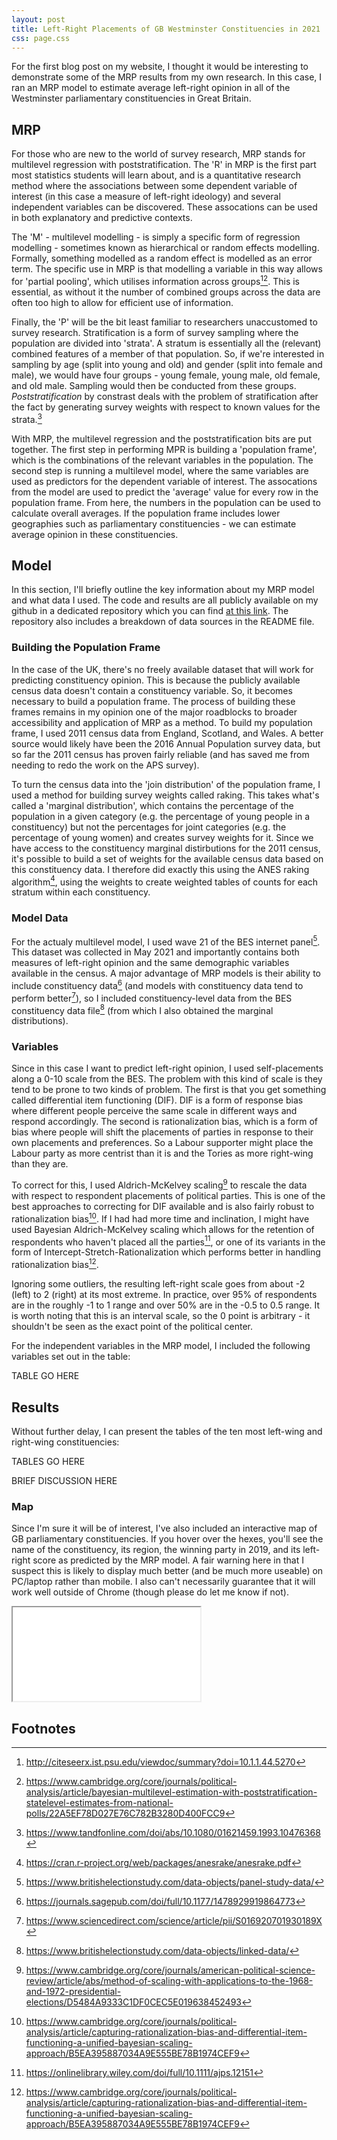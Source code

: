 ```yaml
---
layout: post
title: Left-Right Placements of GB Westminster Constituencies in 2021
css: page.css
---
```


For the first blog post on my website, I thought it would be interesting to demonstrate some of the MRP results from my own research. In this case, I ran an MRP model to estimate average left-right opinion in all of the Westminster parliamentary constituencies in Great Britain.

## MRP

For those who are new to the world of survey research, MRP stands for multilevel regression with poststratification. The 'R' in MRP is the first part most statistics students will learn about, and is a quantitative research method where the associations between some dependent variable of interest (in this case a measure of left-right ideology) and several independent variables can be discovered. These assocations can be used in both explanatory and predictive contexts.

The 'M' - multilevel modelling - is simply a specific form of regression modelling - sometimes known as hierarchical or random effects modelling. Formally, something modelled as a random effect is modelled as an error term. The specific use in MRP is that modelling a variable in this way allows for 'partial pooling', which utilises information across groups[^1][^2]. This is essential, as without it the number of combined groups across the data are often too high to allow for efficient use of information.

Finally, the 'P' will be the bit least familiar to researchers unaccustomed to survey research. Stratification is a form of survey sampling where the population are divided into 'strata'. A stratum is essentially all the (relevant) combined features of a member of that population. So, if we're interested in sampling by age (split into young and old) and gender (split into female and male), we would have four groups - young female, young male, old female, and old male. Sampling would then be conducted from these groups. *Poststratification* by constrast deals with the problem of stratification after the fact by generating survey weights with respect to known values for the strata.[^3]

With MRP, the multilevel regression and the poststratification bits are put together. The first step in performing MPR is building a 'population frame', which is the combinations of the relevant variables in the population. The second step is running a multilevel model, where the same variables are used as predictors for the dependent variable of interest. The assocations from the model are used to predict the 'average' value for every row in the population frame. From here, the numbers in the population can be used to calculate overall averages. If the population frame includes lower geographies such as parliamentary constituencies - we can estimate average opinion in these constituencies.

## Model

In this section, I'll briefly outline the key information about my MRP model and what data I used. The code and results are all publicly available on my github in a dedicated repository which you can find [at this link](https://github.com/philswatton/mrpLR). The repository also includes a breakdown of data sources in the README file.

### Building the Population Frame

In the case of the UK, there's no freely available dataset that will work for predicting constituency opinion. This is because the publicly available census data doesn't contain a constituency variable. So, it becomes necessary to build a population frame. The process of building these frames remains in my opinion one of the major roadblocks to broader accessibility and application of MRP as a method. To build my population frame, I used 2011 census data from England, Scotland, and Wales. A better source would likely have been the 2016 Annual Population survey data, but so far the 2011 census has proven fairly reliable (and has saved me from needing to redo the work on the APS survey).

To turn the census data into the 'join distribution' of the population frame, I used a method for building survey weights called raking. This takes what's called a 'marginal distribution', which contains the percentage of the population in a given category (e.g. the percentage of young people in a constituency) but not the percentages for joint categories (e.g. the percentage of young women) and creates survey weights for it. Since we have access to the constituency marginal distirbutions for the 2011 census, it's possible to build a set of weights for the available census data based on this constituency data. I therefore did exactly this using the ANES raking algorithm[^4], using the weights to create weighted tables of counts for each stratum within each constituency.

### Model Data

For the actualy multilevel model, I used wave 21 of the BES internet panel[^5]. This dataset was collected in May 2021 and importantly contains both measures of left-right opinion and the same demographic variables available in the census. A major advantage of MRP models is their ability to include constituency data[^6] (and models with constituency data tend to perform better[^7]), so I included constituency-level data from the BES constituency data file[^8] (from which I also obtained the marginal distributions).

### Variables

Since in this case I want to predict left-right opinion, I used self-placements along a 0-10 scale from the BES. The problem with this kind of scale is they tend to be prone to two kinds of problem. The first is that you get something called differential item functioning (DIF). DIF is a form of response bias where different people perceive the same scale in different ways and respond accordingly. The second is rationalization bias, which is a form of bias where people will shift the placements of parties in response to their own placements and preferences. So a Labour supporter might place the Labour party as more centrist than it is and the Tories as more right-wing than they are.

To correct for this, I used Aldrich-McKelvey scaling[^9] to rescale the data with respect to respondent placements of political parties. This is one of the best approaches to correcting for DIF available and is also fairly robust to rationalization bias[^10]. If I had had more time and inclination, I might have used Bayesian Aldrich-McKelvey scaling which allows for the retention of respondents who haven't placed all the parties[^11], or one of its variants in the form of Intercept-Stretch-Rationalization which performs better in handling rationalization bias[^10].

Ignoring some outliers, the resulting left-right scale goes from about -2 (left) to 2 (right) at its most extreme. In practice, over 95% of respondents are in the roughly -1 to 1 range and over 50% are in the -0.5 to 0.5 range. It is worth noting that this is an interval scale, so the 0 point is arbitrary - it shouldn't be seen as the exact point of the political center.

For the independent variables in the MRP model, I included the following variables set out in the table:

TABLE GO HERE

## Results

Without further delay, I can present the tables of the ten most left-wing and right-wing constituencies:

TABLES GO HERE

BRIEF DISCUSSION HERE

### Map

Since I'm sure it will be of interest, I've also included an interactive map of GB parliamentary constituencies. If you hover over the hexes, you'll see the name of the constituency, its region, the winning party in 2019, and its left-right score as predicted by the MRP model. A fair warning here in that I suspect this is likely to display much better (and be much more useable) on PC/laptop rather than mobile. I also can't necessarily guarantee that it will work well outside of Chrome (though please do let me know if not).

<iframe src="/interactive/map.html" class="hex-gb"></iframe>

## Footnotes

[^1]: <http://citeseerx.ist.psu.edu/viewdoc/summary?doi=10.1.1.44.5270>
[^2]: <https://www.cambridge.org/core/journals/political-analysis/article/bayesian-multilevel-estimation-with-poststratification-statelevel-estimates-from-national-polls/22A5EF78D027E76C782B3280D400FCC9>
[^3]: <https://www.tandfonline.com/doi/abs/10.1080/01621459.1993.10476368>
[^4]: <https://cran.r-project.org/web/packages/anesrake/anesrake.pdf>
[^5]: <https://www.britishelectionstudy.com/data-objects/panel-study-data/>
[^6]: <https://journals.sagepub.com/doi/full/10.1177/1478929919864773>
[^7]: <https://www.sciencedirect.com/science/article/pii/S016920701930189X>
[^8]: <https://www.britishelectionstudy.com/data-objects/linked-data/>
[^9]: <https://www.cambridge.org/core/journals/american-political-science-review/article/abs/method-of-scaling-with-applications-to-the-1968-and-1972-presidential-elections/D5484A9333C1DF0CEC5E019638452493>
[^10]: <https://www.cambridge.org/core/journals/political-analysis/article/capturing-rationalization-bias-and-differential-item-functioning-a-unified-bayesian-scaling-approach/B5EA395887034A9E555BE78B1974CEF9>
[^11]: <https://onlinelibrary.wiley.com/doi/full/10.1111/ajps.12151>